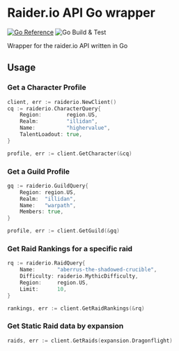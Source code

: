 # Raider.io API Go wrapper

[![Go Reference](https://pkg.go.dev/badge/github.com/tmaffia/raiderio.svg)](https://pkg.go.dev/github.com/tmaffia/raiderio)
![Go Build & Test](https://github.com/tmaffia/raiderio/actions/workflows/go.yml/badge.svg)


Wrapper for the raider.io API written in Go 

## Usage

### Get a Character Profile
```go
client, err := raiderio.NewClient()
cq := raiderio.CharacterQuery{
	Region:        region.US,
	Realm:         "illidan",
	Name:          "highervalue",
	TalentLoadout: true,
}

profile, err := client.GetCharacter(&cq)
```

### Get a Guild Profile
```go
gq := raiderio.GuildQuery{
	Region: region.US,
	Realm:  "illidan",
	Name:   "warpath",
	Members: true,
}

profile, err := client.GetGuild(&gq)
```

### Get Raid Rankings for a specific raid
```go
rq := raiderio.RaidQuery{
	Name: 		"aberrus-the-shadowed-crucible",
	Difficulty: raiderio.MythicDifficulty,
	Region: 	region.US,
	Limit: 		10,
}

rankings, err := client.GetRaidRankings(&rq)
```

### Get Static Raid data by expansion
```go
raids, err := client.GetRaids(expansion.Dragonflight)
```
